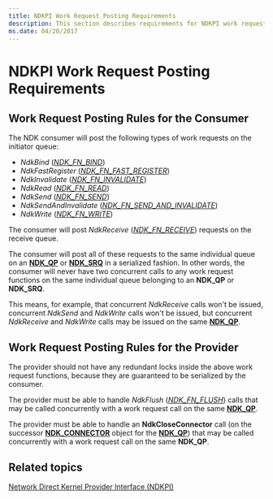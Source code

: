 ```yaml
---
title: NDKPI Work Request Posting Requirements
description: This section describes requirements for NDKPI work request posting
ms.date: 04/20/2017
---
```


# NDKPI Work Request Posting Requirements


## Work Request Posting Rules for the Consumer


The NDK consumer will post the following types of work requests on the initiator queue:

-   *NdkBind* ([*NDK\_FN\_BIND*](/windows-hardware/drivers/ddi/ndkpi/nc-ndkpi-ndk_fn_bind))
-   *NdkFastRegister* ([*NDK\_FN\_FAST\_REGISTER*](/windows-hardware/drivers/ddi/ndkpi/nc-ndkpi-ndk_fn_fast_register))
-   *NdkInvalidate* ([*NDK\_FN\_INVALIDATE*](/windows-hardware/drivers/ddi/ndkpi/nc-ndkpi-ndk_fn_invalidate))
-   *NdkRead* ([*NDK\_FN\_READ*](/windows-hardware/drivers/ddi/ndkpi/nc-ndkpi-ndk_fn_read))
-   *NdkSend* ([*NDK\_FN\_SEND*](/windows-hardware/drivers/ddi/ndkpi/nc-ndkpi-ndk_fn_send))
-   *NdkSendAndInvalidate* ([*NDK\_FN\_SEND\_AND\_INVALIDATE*](/windows-hardware/drivers/ddi/ndkpi/nc-ndkpi-ndk_fn_send_and_invalidate))
-   *NdkWrite* ([*NDK\_FN\_WRITE*](/windows-hardware/drivers/ddi/ndkpi/nc-ndkpi-ndk_fn_write))

The consumer will post *NdkReceive* ([*NDK\_FN\_RECEIVE*](/windows-hardware/drivers/ddi/ndkpi/nc-ndkpi-ndk_fn_receive)) requests on the receive queue.

The consumer will post all of these requests to the same individual queue on an [**NDK\_QP**](/windows-hardware/drivers/ddi/ndkpi/ns-ndkpi-_ndk_qp) or [**NDK\_SRQ**](/windows-hardware/drivers/ddi/ndkpi/ns-ndkpi-_ndk_srq) in a serialized fashion. In other words, the consumer will never have two concurrent calls to any work request functions on the same individual queue belonging to an **NDK\_QP** or **NDK\_SRQ**.

This means, for example, that concurrent *NdkReceive* calls won't be issued, concurrent *NdkSend* and *NdkWrite* calls won't be issued, but concurrent *NdkReceive* and *NdkWrite* calls may be issued on the same [**NDK\_QP**](/windows-hardware/drivers/ddi/ndkpi/ns-ndkpi-_ndk_qp).

## Work Request Posting Rules for the Provider


The provider should not have any redundant locks inside the above work request functions, because they are guaranteed to be serialized by the consumer.

The provider must be able to handle *NdkFlush* ([*NDK\_FN\_FLUSH*](/windows-hardware/drivers/ddi/ndkpi/nc-ndkpi-ndk_fn_flush)) calls that may be called concurrently with a work request call on the same [**NDK\_QP**](/windows-hardware/drivers/ddi/ndkpi/ns-ndkpi-_ndk_qp).

The provider must be able to handle an **NdkCloseConnector** call (on the successor [**NDK\_CONNECTOR**](/windows-hardware/drivers/ddi/ndkpi/ns-ndkpi-_ndk_connector) object for the [**NDK\_QP**](/windows-hardware/drivers/ddi/ndkpi/ns-ndkpi-_ndk_qp)) that may be called concurrently with a work request call on the same **NDK\_QP**.

## Related topics


[Network Direct Kernel Provider Interface (NDKPI)](./overview-of-network-direct-kernel-provider-interface--ndkpi-.md)

 

